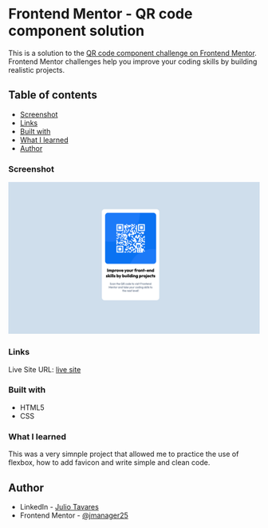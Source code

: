 # Frontend Mentor - QR code component solution

This is a solution to the [QR code component challenge on Frontend Mentor](https://www.frontendmentor.io/challenges/qr-code-component-iux_sIO_H). Frontend Mentor challenges help you improve your coding skills by building realistic projects.


## Table of contents

  - [Screenshot](#screenshot)
  - [Links](#links)
  - [Built with](#built-with)
  - [What I learned](#what-i-learned)
- [Author](#author)

### Screenshot

![Screnshot](assets/images/screenshot.png)

### Links
Live Site URL: [live site](https://jmanager25.github.io/qr_code_component/)

### Built with
- HTML5
- CSS 

### What I learned

This was a very simnple project that allowed me to practice the use of flexbox, how to add favicon and write simple and clean code.

## Author
- LinkedIn - [Julio Tavares](https://www.linkedin.com/in/j%C3%BAlio-tavares-developer/)
- Frontend Mentor - [@jmanager25](https://www.frontendmentor.io/profile/jmanager25)

